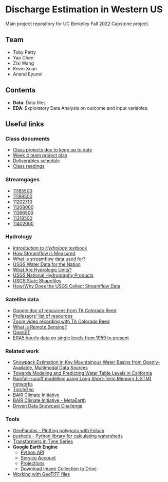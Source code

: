 #  Discharge Estimation in Western US

Main project repository for UC Berkeley Fall 2022 Capstone project.

## Team

* Toby Petty
* Yao Chen
* Zixi Wang
* Kevin Xuan
* Anand Eyunni

## Contents

* __Data__: Data files
* __EDA__: Exploratory Data Analysis on outcome and input variables.

## Useful links

### Class documents

* [Class projects doc to keep up to date](https://docs.google.com/document/d/1LBM29ygvnNxYweuMhWh08fNtYtXCTP49gnXhdLb99wQ/edit?pli=1)
* [Week 4 team project plan](https://docs.google.com/document/d/1Qak9mXSkFQAeHKkSVHOWZ2kBlKRn31ycUrY6lt2gMjo/edit#)
* [Deliverables schedule](https://docs.google.com/document/d/1CWLP_c4wEdrYaAs8mT3jkurGmQO50WAOvU2H-OGuPIU/edit)
* [Class readings](https://docs.google.com/document/d/1KXirHpMz3D0WAwnwFvdO07wTHc-pEa3-EGJJQ5yrFiw/edit#heading=h.k5pp898cixi4)

### Streamgages
* [11185500](https://waterdata.usgs.gov/nwis/inventory?agency_code=USGS&site_no=11185500)
* [11189500](https://waterdata.usgs.gov/nwis/inventory?agency_code=USGS&site_no=11189500)
* [11202710](https://waterdata.usgs.gov/nwis/inventory?agency_code=USGS&site_no=11202710)
* [11208000](https://waterdata.usgs.gov/nwis/inventory?agency_code=USGS&site_no=11208000)
* [11266500](https://waterdata.usgs.gov/nwis/inventory?agency_code=USGS&site_no=11266500)
* [11318500](https://waterdata.usgs.gov/nwis/inventory?agency_code=USGS&site_no=11318500)
* [11402000](https://waterdata.usgs.gov/nwis/inventory?agency_code=USGS&site_no=11402000)

### Hydrology

* [_Introduction to Hydrology_ textbook](https://margulis-group.github.io/teaching/)
* [How Streamflow is Measured](https://www.usgs.gov/special-topics/water-science-school/science/how-streamflow-measured)
* [What is streamflow data used for?](https://www.usgs.gov/special-topics/water-science-school/science/uses-streamflow-information)
* [USGS Water Data for the Nation](https://waterdata.usgs.gov/nwis/)
* [What Are Hydrologic Units?](https://water.usgs.gov/GIS/huc.html)
* [USGS National Hydrography Products](https://www.usgs.gov/national-hydrography/access-national-hydrography-products)
* [USGS State Shapefiles](https://prd-tnm.s3.amazonaws.com/index.html?prefix=StagedProducts/Hydrography/NHD/State/Shape/)
* [How/Why Does the USGS Collect Streamflow Data](https://www.usgs.gov/centers/dakota-water-science-center/howwhy-does-usgs-collect-streamflow-data)

### Satellite data

* [Google doc of resources from TA Colorado Reed](https://docs.google.com/document/d/1UYxjAyhIkgTUiOCvRwsWo-JBV9y0jmHluC0zWqU5M-Q/edit)
* [Professors' list of resources](https://docs.google.com/document/d/1f5q4R9SzMGcB734Oyqxy1ErVIpIZs1eCkHz0uaiqY4c/edit)
* [Zoom video recording with TA Colorado Reed](https://zoom.us/rec/play/LeGfgLJw4m33wnZFp5kqTWBikPFPYOAUOWMY62D2cGHgEOc5kE_5jd4ADvH9E4V3AacB9WWEOY1-jn8e.wMqvTPDgHHiK_d3o)
* [What is Remote Sensing?](https://www.earthdata.nasa.gov/learn/backgrounders/remote-sensing)
* [OpenET](https://openetdata.org/)
* [ERA5 hourly data on single levels from 1959 to present](https://cds.climate.copernicus.eu/cdsapp#!/dataset/reanalysis-era5-single-levels?tab=overview)

### Related work

* [Snowpack Estimation in Key Mountainous Water Basins from Openly-Available, Multimodal Data Sources](https://arxiv.org/pdf/2208.04246.pdf)
* [Towards Modeling and Predicting Water Table Levels in California](https://github.com/eddie-a-salinas/CA-Hydrology-W210-SP2022/blob/main/Towards%20Modeling%20and%20Predicting%20Water%20Table%20Levels%20in%20California.pdf)
* [Rainfall–runoff modelling using Long Short-Term Memory (LSTM) networks](https://hess.copernicus.org/articles/22/6005/2018/)
* [TorchGeo](https://github.com/microsoft/torchgeo)
* [BAIR Climate Initiative](https://data.berkeley.edu/news/new-uc-berkeley-initiative-uses-ai-research-solve-climate-problems)
* [BAIR Climate Initiative - MetaEarth](https://github.com/bair-climate-initiative/metaearth)
* [Driven Data Snowcast Challenge](https://drivendata.co/blog/swe-winners)

### Tools

* [GeoPandas - Plotting polygons with Folium](https://geopandas.org/en/stable/gallery/polygon_plotting_with_folium.html)
* [pysheds - Python library for calculating watersheds](https://github.com/mdbartos/pysheds)
* [Transformers in Time Series](https://github.com/qingsongedu/time-series-transformers-review)
* **Google Earth Engine**
  * [Python API](https://developers.google.com/earth-engine/tutorials/community/intro-to-python-api)
  * [Service Account](https://developers.google.com/earth-engine/guides/service_account)
  * [Projections](https://developers.google.com/earth-engine/guides/projections)
  * [Download Image Collection to Drive](https://stackoverflow.com/questions/67289225/download-image-from-google-earth-engine-imagecollection-to-drive)
* [Working with GeoTIFF files](https://towardsdatascience.com/reading-and-visualizing-geotiff-images-with-python-8dcca7a74510)

